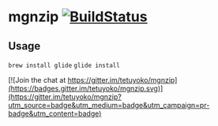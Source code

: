 # mgnzip [![BuildStatus](https://travis-ci.org/tetuyoko/mgnzip.svg?branch=master)](https://travis-ci.org/tetuyoko/mgnzip)

## Usage

`brew install glide`
`glide install`

[![Join the chat at https://gitter.im/tetuyoko/mgnzip](https://badges.gitter.im/tetuyoko/mgnzip.svg)](https://gitter.im/tetuyoko/mgnzip?utm_source=badge&utm_medium=badge&utm_campaign=pr-badge&utm_content=badge)
